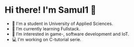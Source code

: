 Hi there! I'm Samul1 👋
===


- :school: I'm a student in University of Applied Sciences.
- 🌱 I’m currently learning Fullstack.
- 👀 I’m interested in game-, software development and IoT.
- 💻 I'm working on C-tutorial serie.

<!--
**Samul1/samul1** is a ✨ _special_ ✨ repository because its `README.md` (this file) appears on your GitHub profile.
-->
